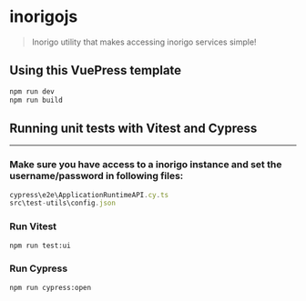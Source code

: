 # inorigojs

> Inorigo utility that makes accessing inorigo services simple!

## Using this VuePress template

```bash
npm run dev
npm run build
```

## Running unit tests with Vitest and Cypress
---------------------------------------------

### Make sure you have access to a inorigo instance and set the username/password in following files:

```js
cypress\e2e\ApplicationRuntimeAPI.cy.ts
src\test-utils\config.json
```

### Run Vitest
```bash
npm run test:ui
```

### Run Cypress
```bash
npm run cypress:open
```